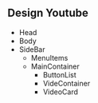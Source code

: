 ## Design Youtube

- Head
- Body
- SideBar
    - MenuItems
    - MainContainer
        - ButtonList
        - VideContainer
        - VideoCard